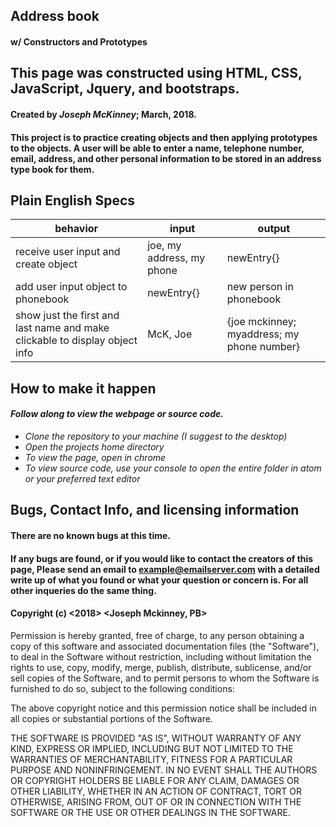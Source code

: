 ## Address book

#### w/ Constructors and Prototypes

## This page was constructed using HTML, CSS, JavaScript, Jquery, and bootstraps.

#### Created by *Joseph McKinney*; March, 2018.

#### This project is to practice creating objects and then applying prototypes to the objects.  A user will be able to enter a name, telephone number, email, address, and other personal information to be stored in an address type book for them.  

## Plain English Specs

|behavior|input|output|
|----|--|--|
|receive user input and create object|joe, my address, my phone| newEntry{}|
|add user input object to phonebook | newEntry{}|new person in phonebook |
| show just the first and last name and make clickable to display object info|McK, Joe |{joe mckinney; myaddress; my phone number} |

## How to make it happen
#### *Follow along to view the webpage or source code.*

* _Clone the repository to your machine (I suggest to the desktop)_
* _Open the projects home directory_
* _To view the page, open in chrome_
* _To view source code, use your console to open the entire folder in atom or your preferred text editor_

## Bugs, Contact Info, and licensing information

#### There are no known bugs at this time.  

#### If any bugs are found, or if you would like to contact the creators of this page, Please send an email to example@emailserver.com with a detailed write up of what you found or what your question or concern is.  For all other inqueries do the same thing.  

#### Copyright (c) <2018> <Joseph Mckinney, PB>

Permission is hereby granted, free of charge, to any person obtaining a copy
of this software and associated documentation files (the "Software"), to deal
in the Software without restriction, including without limitation the rights
to use, copy, modify, merge, publish, distribute, sublicense, and/or sell
copies of the Software, and to permit persons to whom the Software is
furnished to do so, subject to the following conditions:

The above copyright notice and this permission notice shall be included in all
copies or substantial portions of the Software.

THE SOFTWARE IS PROVIDED "AS IS", WITHOUT WARRANTY OF ANY KIND, EXPRESS OR
IMPLIED, INCLUDING BUT NOT LIMITED TO THE WARRANTIES OF MERCHANTABILITY,
FITNESS FOR A PARTICULAR PURPOSE AND NONINFRINGEMENT. IN NO EVENT SHALL THE
AUTHORS OR COPYRIGHT HOLDERS BE LIABLE FOR ANY CLAIM, DAMAGES OR OTHER
LIABILITY, WHETHER IN AN ACTION OF CONTRACT, TORT OR OTHERWISE, ARISING FROM,
OUT OF OR IN CONNECTION WITH THE SOFTWARE OR THE USE OR OTHER DEALINGS IN THE
SOFTWARE.
